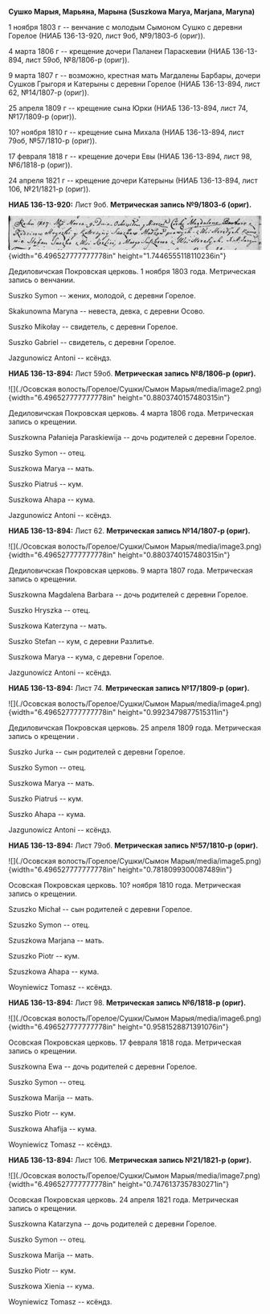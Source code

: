 **Сушко Марыя, Марьяна, Марына (Suszkowa Marya, Marjana, Maryna)**

1 ноября 1803 г -- венчание с молодым Сымоном Сушко с деревни Горелое
(НИАБ 136-13-920, лист 9об, №9/1803-б (ориг)).

4 марта 1806 г -- крещение дочери Паланеи Параскевии (НИАБ 136-13-894,
лист 59об, №8/1806-р (ориг)).

9 марта 1807 г -- возможно, крестная мать Магдалены Барбары, дочери
Сушков Грыгоря и Катерыны с деревни Горелое (НИАБ 136-13-894, лист 62,
№14/1807-р (ориг)).

25 апреля 1809 г -- крещение сына Юрки (НИАБ 136-13-894, лист 74,
№17/1809-р (ориг)).

10? ноября 1810 г -- крещение сына Михала (НИАБ 136-13-894, лист 79об,
№57/1810-р (ориг)).

17 февраля 1818 г -- крещение дочери Евы (НИАБ 136-13-894, лист 98,
№6/1818-р (ориг)).

24 апреля 1821 г -- крещение дочери Катерыны (НИАБ 136-13-894, лист 106,
№21/1821-р (ориг)).

**НИАБ 136-13-920:** Лист 9об. **Метрическая запись №9/1803-б (ориг).**

![](./media/16b3287492de44095ade10ac64ca930249b8d061.png){width="6.496527777777778in"
height="1.7446555118110236in"}

Дедиловичская Покровская церковь. 1 ноября 1803 года. Метрическая запись
о венчании.

Suszko Symon -- жених, молодой, с деревни Горелое.

Skakunowna Maryna -- невеста, девка, с деревни Осовo.

Suszko Mikołay -- свидетель, с деревни Горелое.

Suszko Gabriel -- свидетель, с деревни Горелое.

Jazgunowicz Antoni -- ксёндз.

**НИАБ 136-13-894:** Лист 59об. **Метрическая запись №8/1806-р (ориг).**

![](./Осовская волость/Горелое/Сушки/Сымон Марыя/media/image2.png){width="6.496527777777778in"
height="0.8803740157480315in"}

Дедиловичская Покровская церковь. 4 марта 1806 года. Метрическая запись
о крещении.

Suszkowna Pałanieja Paraskiewija -- дочь родителей с деревни Горелое.

Suszko Symon -- отец.

Suszkowa Marya -- мать.

Suszko Piatruś -- кум.

Suszkowa Ahapa -- кума.

Jazgunowicz Antoni -- ксёндз.

**НИАБ 136-13-894:** Лист 62. **Метрическая запись №14/1807-р (ориг).**

![](./Осовская волость/Горелое/Сушки/Сымон Марыя/media/image3.png){width="6.496527777777778in"
height="0.8803740157480315in"}

Дедиловичская Покровская церковь. 9 марта 1807 года. Метрическая запись
о крещении.

Suszkowna Magdalena Barbara -- дочь родителей с деревни Горелое.

Suszko Hryszka -- отец.

Suszkowa Katerzyna -- мать.

Suszko Stefan -- кум, с деревни Разлитье.

Suszkowa Marya -- кума, с деревни Горелое.

Jazgunowicz Antoni -- ксёндз.

**НИАБ 136-13-894:** Лист 74. **Метрическая запись №17/1809-р (ориг).**

![](./Осовская волость/Горелое/Сушки/Сымон Марыя/media/image4.png){width="6.496527777777778in"
height="0.9923479877515311in"}

Дедиловичская Покровская церковь. 25 апреля 1809 года. Метрическая
запись о крещении .

Suszko Jurka -- сын родителей с деревни Горелое.

Suszko Symon -- отец.

Suszkowa Marya -- мать.

Suszko Piatruś -- кум.

Suszko Ahapa -- кума.

Jazgunowicz Antoni -- ксёндз.

**НИАБ 136-13-894:** Лист 79об. **Метрическая запись №57/1810-р
(ориг).**

![](./Осовская волость/Горелое/Сушки/Сымон Марыя/media/image5.png){width="6.496527777777778in"
height="0.7818099300087489in"}

Осовская Покровская церковь. 10? ноября 1810 года. Метрическая запись о
крещении.

Szuszko Michał -- сын родителей с деревни Горелое.

Szuszko Symon -- отец.

Szuszkowa Marjana -- мать.

Szuszko Piotr -- кум.

Szuszkowa Ahapa -- кума.

Woyniewicz Tomasz -- ксёндз.

**НИАБ 136-13-894:** Лист 98. **Метрическая запись №6/1818-р (ориг).**

![](./Осовская волость/Горелое/Сушки/Сымон Марыя/media/image6.png){width="6.496527777777778in"
height="0.9581528871391076in"}

Осовская Покровская церковь. 17 февраля 1818 года. Метрическая запись о
крещении.

Suszkowna Ewa -- дочь родителей с деревни Горелое.

Suszko Symon -- отец.

Suszkowa Marija -- мать.

Suszko Piotr -- кум.

Suszkowa Ahafija -- кума.

Woyniewicz Tomasz -- ксёндз.

**НИАБ 136-13-894:** Лист 106. **Метрическая запись №21/1821-р (ориг).**

![](./Осовская волость/Горелое/Сушки/Сымон Марыя/media/image7.png){width="6.496527777777778in"
height="0.7476137357830271in"}

Осовская Покровская церковь. 24 апреля 1821 года. Метрическая запись о
крещении.

Suszkowna Katarzyna -- дочь родителей с деревни Горелое.

Suszko Symon -- отец.

Suszkowa Marija -- мать.

Suszko Piotr -- кум.

Suszkowa Xienia -- кума.

Woyniewicz Tomasz -- ксёндз.
